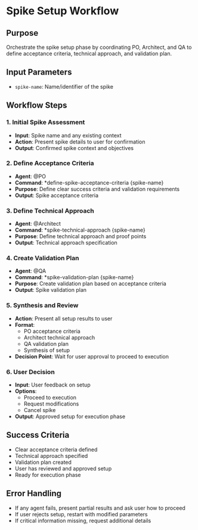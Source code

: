 # Spike Setup Workflow

## Purpose
Orchestrate the spike setup phase by coordinating PO, Architect, and QA to define acceptance criteria, technical approach, and validation plan.

## Input Parameters
- `spike-name`: Name/identifier of the spike

## Workflow Steps

### 1. Initial Spike Assessment
- **Input**: Spike name and any existing context
- **Action**: Present spike details to user for confirmation
- **Output**: Confirmed spike context and objectives

### 2. Define Acceptance Criteria
- **Agent**: @PO
- **Command**: *define-spike-acceptance-criteria {spike-name}
- **Purpose**: Define clear success criteria and validation requirements
- **Output**: Spike acceptance criteria

### 3. Define Technical Approach
- **Agent**: @Architect
- **Command**: *spike-technical-approach {spike-name}
- **Purpose**: Define technical approach and proof points
- **Output**: Technical approach specification

### 4. Create Validation Plan
- **Agent**: @QA
- **Command**: *spike-validation-plan {spike-name}
- **Purpose**: Create validation plan based on acceptance criteria
- **Output**: Spike validation plan

### 5. Synthesis and Review
- **Action**: Present all setup results to user
- **Format**:
  - PO acceptance criteria
  - Architect technical approach
  - QA validation plan
  - Synthesis of setup
- **Decision Point**: Wait for user approval to proceed to execution

### 6. User Decision
- **Input**: User feedback on setup
- **Options**:
  - Proceed to execution
  - Request modifications
  - Cancel spike
- **Output**: Approved setup for execution phase

## Success Criteria
- Clear acceptance criteria defined
- Technical approach specified
- Validation plan created
- User has reviewed and approved setup
- Ready for execution phase

## Error Handling
- If any agent fails, present partial results and ask user how to proceed
- If user rejects setup, restart with modified parameters
- If critical information missing, request additional details
